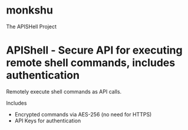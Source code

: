 # monkshu
The APISHell Project

APIShell - Secure API for executing remote shell commands, includes authentication 
===================================================================================
Remotely execute shell commands as API calls.

Includes
* Encrypted commands via AES-256 (no need for HTTPS)
* API Keys for authentication 

